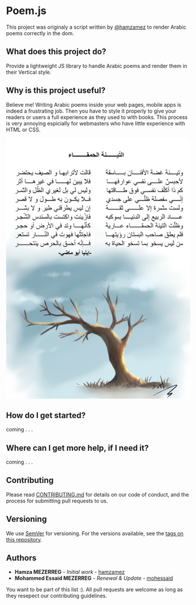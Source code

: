 # Poem.js

This project was originaly a script written by [@hamzamez][1] to render Arabic poems correctly in the dom.

## What does this project do?

Provide a lightweight JS library to handle Arabic poems and render them in their Vertical style.

## Why is this project useful?

Believe me! Writing Arabic poems inside your web pages, mobile apps is indeed a frustrating job. Then you have to style it properly to give your readers or users a full experience as they used to with books. This process is very annoying espicially for webmasters who have little experience with HTML or CSS.

![A sample of what Poem.js can do](./img/the-stupid-fig-tree.jpg)

## How do I get started?

coming . . . 

## Where can I get more help, if I need it?

coming . . . 

## Contributing

Please read [CONTRIBUTING.md](https://gist.github.com/PurpleBooth/b24679402957c63ec426) for details on our code of conduct, and the process for submitting pull requests to us.

## Versioning

We use [SemVer](http://semver.org/) for versioning. For the versions available, see the [tags on this repository](https://github.com/mohessaid/poem-js/tags). 

## Authors

* **Hamza MEZERREG** - *Initial work* - [hamzamez][1]
* **Mohammed Essaid MEZERREG** - *Renewal & Update* - [mohessaid](https://github.com/mohessaid)

You want to be part of this list :). All pull requests are welcome as long as they
resepect our contributing guidelines.

[1]: https://github.com/hamzamez